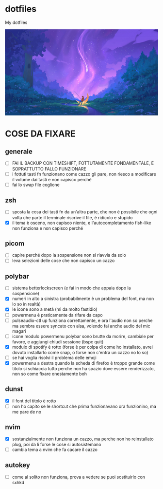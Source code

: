 # dotfiles
My dotfiles

![test](./purpwallpaper.jpg)

# COSE DA FIXARE

## generale

- [ ] FAI IL BACKUP CON TIMESHIFT, FOTTUTAMENTE FONDAMENTALE, E SOPRATTUTTO FALLO FUNZIONARE
- [ ] i fottuti tasti fn funzionano come cazzo gli pare, non riesco a modificare il volume dai tasti e non capisco perché
- [ ] fai lo swap file coglione

## zsh

- [ ] sposta la cosa dei tasti fn da un'altra parte, che non è possibile che ogni volta che parte il terminale riscrive il file, è ridicolo e stupido
- [x] il tema è osceno, non capisco niente, e l'autocompletamento fish-like non funziona e non capisco perché

## picom

- [ ] capire perché dopo la sospensione non si riavvia da solo
- [ ] leva selezioni delle cose che non capisco un cazzo

## polybar

- [ ] sistema betterlockscreen (e fai in modo che appaia dopo la sospensione)
- [x] numeri in alto a sinistra (probabilmente è un problema del font, ma non lo so in realtà)
- [x] le icone sono a metà (mi da molto fastidio)
- [ ] powermenu è praticamente da rifare da capo
- [ ] pulseaudio-ctl up funziona correttamente, e ora l'audio non so perche ma sembra essere syncato con alsa, volendo fai anche audio del mic magari
- [ ] icone modulo powermenu polybar sono brutte da morire, cambiale per favore, e aggiungi chiudi sessione (bspc quit)
- [x] modulo di spotify è rotto (forse è per colpa di come ho installato, avrei dovuto installarlo come snap, o forse non c'entra un cazzo no lo so)
- [ ] se hai voglia risolvi il problema delle emoji
- [x] powermenu a destra quando la scheda di firefox è troppo grande come titolo si schiaccia tutto perche non ha spazio dove essere renderizzato, non so come fixare onestamente boh

## dunst

- [x] il font del titolo è rotto
- [ ] non ho capito se le shortcut che prima funzionavano ora funzionino, ma me pare de no

## nvim

- [x] sostanzialmente non funziona un cazzo, ma perche non ho reinstallato plug, poi da li forse le cose si autosistemano
- [ ] cambia tema a nvim che fa cacare il cazzo

## autokey

- [ ] come al solito non funziona, prova a vedere se puoi sostituirlo con sxhkd
